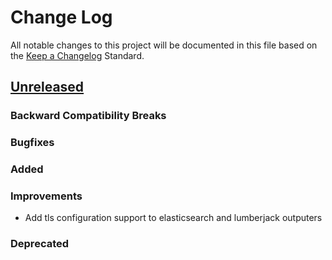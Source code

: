 # Change Log
All notable changes to this project will be documented in this file based on the
[Keep a Changelog](http://keepachangelog.com/) Standard.


## [Unreleased](https://github.com/elastic/libbeat/compare/1.0.0-beta3...HEAD)

### Backward Compatibility Breaks

### Bugfixes

### Added

### Improvements
- Add tls configuration support to elasticsearch and lumberjack outputers

### Deprecated
